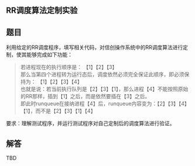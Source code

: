 ## RR调度算法定制实验

## 题目

利用给定的RR调度程序，填写相关代码，对信创操作系统中的RR调度算法进行定制，使其能够完成如下功能：

> 若进程现在的执行顺序是：  【1】【2】【3】  
> 那么当第四个进程转为运行态后，调度依然必须完全保证此顺序，即必须保持为：  【1】【2】【3】【4】  
> 也就是说：若当前执行队列是【2】【3】【1】，那么进程【4】不能按照原始的RR那样，插到【1】之后，而是依然要插在【3】之后。  
即此时runqueue在接纳进程【4】后，runqueue内容变为：【2】【3】【4】【1】，而不是【2】【3】【1】【4】

要求：理解测试程序，并运行测试程序对自己定制后的调度算法进行验证。

## 解答

TBD